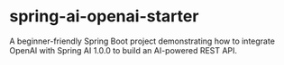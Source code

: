 # spring-ai-openai-starter
A beginner-friendly Spring Boot project demonstrating how to integrate OpenAI with Spring AI 1.0.0 to build an AI-powered REST API.
